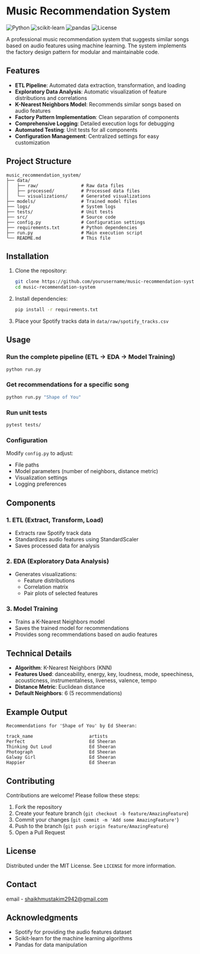 # Music Recommendation System

![Python](https://img.shields.io/badge/Python-3.8%2B-blue)
![scikit-learn](https://img.shields.io/badge/scikit--learn-1.0%2B-orange)
![pandas](https://img.shields.io/badge/pandas-1.3%2B-brightgreen)
![License](https://img.shields.io/badge/License-MIT-green)

A professional music recommendation system that suggests similar songs based on audio features using machine learning. The system implements the factory design pattern for modular and maintainable code.

## Features

- **ETL Pipeline**: Automated data extraction, transformation, and loading
- **Exploratory Data Analysis**: Automatic visualization of feature distributions and correlations
- **K-Nearest Neighbors Model**: Recommends similar songs based on audio features
- **Factory Pattern Implementation**: Clean separation of components
- **Comprehensive Logging**: Detailed execution logs for debugging
- **Automated Testing**: Unit tests for all components
- **Configuration Management**: Centralized settings for easy customization

## Project Structure

```
music_recommendation_system/
├── data/
│   ├── raw/                # Raw data files
│   ├── processed/          # Processed data files
│   └── visualizations/     # Generated visualizations
├── models/                 # Trained model files
├── logs/                   # System logs
├── tests/                  # Unit tests
├── src/                    # Source code
├── config.py               # Configuration settings
├── requirements.txt        # Python dependencies
├── run.py                  # Main execution script
└── README.md               # This file
```

## Installation

1. Clone the repository:
   ```bash
   git clone https://github.com/yourusername/music-recommendation-system.git
   cd music-recommendation-system
   ```

2. Install dependencies:
   ```bash
   pip install -r requirements.txt
   ```

3. Place your Spotify tracks data in `data/raw/spotify_tracks.csv`

## Usage

### Run the complete pipeline (ETL → EDA → Model Training)
```bash
python run.py
```

### Get recommendations for a specific song
```bash
python run.py "Shape of You"
```

### Run unit tests
```bash
pytest tests/
```

### Configuration
Modify `config.py` to adjust:
- File paths
- Model parameters (number of neighbors, distance metric)
- Visualization settings
- Logging preferences

## Components

### 1. ETL (Extract, Transform, Load)
- Extracts raw Spotify track data
- Standardizes audio features using StandardScaler
- Saves processed data for analysis

### 2. EDA (Exploratory Data Analysis)
- Generates visualizations:
  - Feature distributions
  - Correlation matrix
  - Pair plots of selected features

### 3. Model Training
- Trains a K-Nearest Neighbors model
- Saves the trained model for recommendations
- Provides song recommendations based on audio features

## Technical Details

- **Algorithm**: K-Nearest Neighbors (KNN)
- **Features Used**: danceability, energy, key, loudness, mode, speechiness, acousticness, instrumentalness, liveness, valence, tempo
- **Distance Metric**: Euclidean distance
- **Default Neighbors**: 6 (5 recommendations)

## Example Output

```
Recommendations for 'Shape of You' by Ed Sheeran:

track_name                     artists
Perfect                        Ed Sheeran
Thinking Out Loud              Ed Sheeran
Photograph                     Ed Sheeran
Galway Girl                    Ed Sheeran
Happier                        Ed Sheeran
```

## Contributing

Contributions are welcome! Please follow these steps:

1. Fork the repository
2. Create your feature branch (`git checkout -b feature/AmazingFeature`)
3. Commit your changes (`git commit -m 'Add some AmazingFeature'`)
4. Push to the branch (`git push origin feature/AmazingFeature`)
5. Open a Pull Request

## License

Distributed under the MIT License. See `LICENSE` for more information.

## Contact

email - shaikhmustakim2942@gmail.com
## Acknowledgments

- Spotify for providing the audio features dataset
- Scikit-learn for the machine learning algorithms
- Pandas for data manipulation
